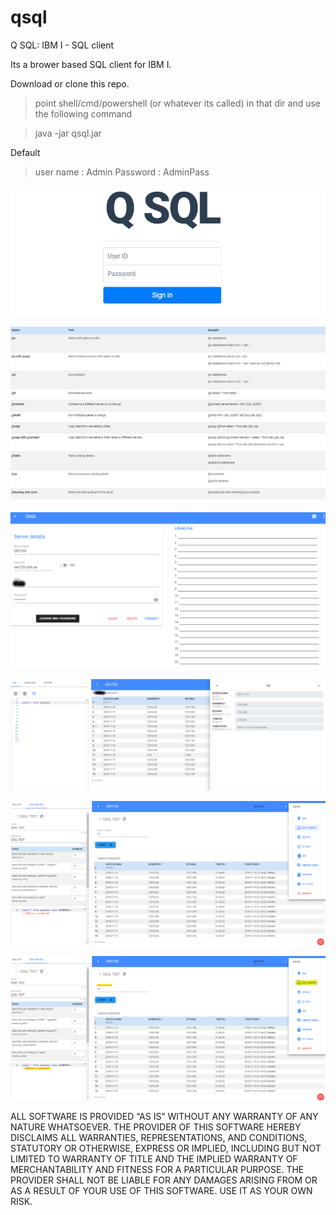 # qsql
Q SQL: IBM I - SQL client

Its a brower based SQL client for IBM I. 

Download or clone this repo.
> point shell/cmd/powershell (or whatever its called) in that dir and use the following command

> java -jar qsql.jar

Default 
> user name : Admin
> Password  : AdminPass
  
![Image of QSQL](https://github.com/onlysumitg/qsql/blob/master/images/1.png)

>

![Image of QSQL](https://github.com/onlysumitg/qsql/blob/master/images/6.png)
>

![Image of QSQL](https://github.com/onlysumitg/qsql/blob/master/images/2.png)

>


![Image of QSQL](https://github.com/onlysumitg/qsql/blob/master/images/3.png)


>


![Image of QSQL](https://github.com/onlysumitg/qsql/blob/master/images/4.png)


>


![Image of QSQL](https://github.com/onlysumitg/qsql/blob/master/images/5.png)

>

ALL SOFTWARE IS PROVIDED “AS IS” WITHOUT ANY WARRANTY OF ANY NATURE WHATSOEVER. THE PROVIDER OF THIS SOFTWARE HEREBY DISCLAIMS ALL WARRANTIES, REPRESENTATIONS, AND CONDITIONS, STATUTORY OR OTHERWISE, EXPRESS OR IMPLIED, INCLUDING BUT NOT LIMITED TO WARRANTY OF TITLE AND THE IMPLIED WARRANTY OF MERCHANTABILITY AND FITNESS FOR A PARTICULAR PURPOSE. THE PROVIDER SHALL NOT BE LIABLE FOR ANY DAMAGES ARISING FROM OR AS A RESULT OF YOUR USE
OF THIS SOFTWARE. USE IT AS YOUR OWN RISK.
